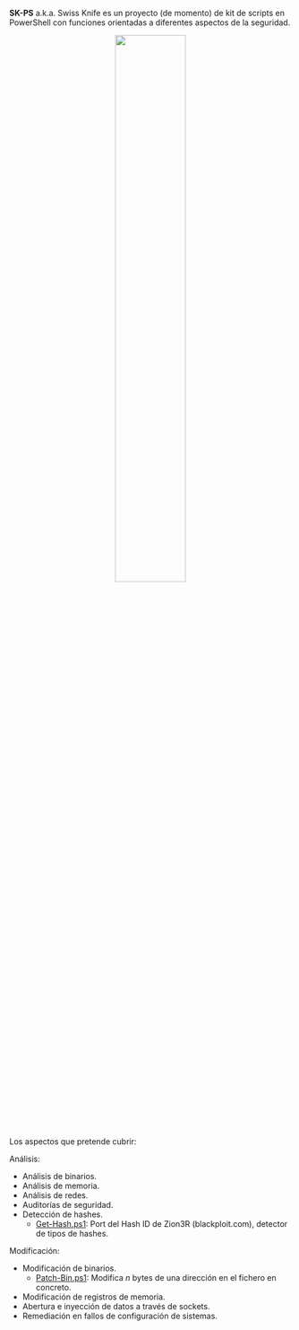 **SK-PS** a.k.a. Swiss Knife es un proyecto (de momento) de kit de scripts en PowerShell con funciones orientadas a diferentes aspectos de la seguridad.

<center><img src="http://i.imgur.com/LcG6SpN.jpg" WIDTH="50%" HEIGHT="50%"></center>

Los aspectos que pretende cubrir:

Análisis:
* Análisis de binarios.
* Análisis de memoria.
* Análisis de redes.
* Auditorías de seguridad.
* Detección de hashes.
  * [Get-Hash.ps1](https://github.com/spageek/hacktools/blob/master/SwissKnifePowerShell/Get-Hash.ps1): Port del Hash ID de Zion3R (blackploit.com), detector de tipos de hashes.

Modificación:
* Modificación de binarios.
  * [Patch-Bin.ps1](https://github.com/spageek/hacktools/blob/master/SwissKnifePowerShell/Patch-Bin.ps1): Modifica _n_ bytes de una dirección en el fichero en concreto.
* Modificación de registros de memoria.
* Abertura e inyección de datos a través de sockets.
* Remediación en fallos de configuración de sistemas.

